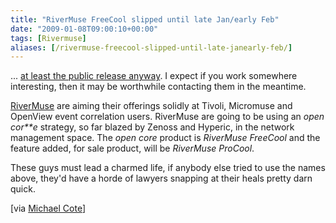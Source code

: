```yaml
---
title: "RiverMuse FreeCool slipped until late Jan/early Feb"
date: "2009-01-08T09:00:10+00:00"
tags: [Rivermuse]
aliases: [/rivermuse-freecool-slipped-until-late-janearly-feb/]
---
```


... [at least the public release anyway](http://www.rivermuse.com/trial/). I expect if you work somewhere interesting, then it may be worthwhile contacting them in the meantime.

[RiverMuse](http://www.rivermuse.com/) are aiming their offerings solidly at Tivoli, Micromuse and OpenView event correlation users. RiverMuse are going to be using an *open cor**e* strategy, so far blazed by Zenoss and Hyperic, in the network management space. The *open core* product is *RiverMuse FreeCool* and the feature added, for sale product, will be *RiverMuse ProCool*.

These guys must lead a charmed life, if anybody else tried to use the names above, they'd have a horde of lawyers snapping at their heals pretty darn quick.

[via [Michael Cote](http://www.redmonk.com/cote/)]
